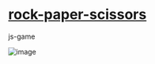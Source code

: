 # [rock-paper-scissors](https://github.com/EdgarMykhaielian/rock-paper-scissors)
js-game

![image](https://user-images.githubusercontent.com/72200398/205433537-0eb5a25e-c831-4c9f-b532-0c8a0c0fe8f8.png)
